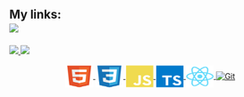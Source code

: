 <h2>My links:</br><a href="" target="_blank"><img src="https://img.shields.io/badge/linkedin-%230077B5.svg?&style=for-the-badge&logo=linkedin&logoColor=white" target="_blank"></a>
</h2>

<a href="https://github.com/AndreSilva358">
  <img height="170em" src="https://github-readme-stats-sigma-five.vercel.app/api?username=AndreSilva358&show_icons=true&count_private=true&hide_border=true&title_color=FF8DAA&icon_color=FF8DAA&text_color=F6E2B3&bg_color=0A1D56"/>
  <img height="170em" src="https://github-readme-stats-sigma-five.vercel.app/api/top-langs/?username=AndreSilva358&hide=jupyter%20notebook&langs_count=6&layout=compact&show_icons=true&&hide_border=true&title_color=FF8DAA&text_color=F6E2B3&bg_color=0A1D56"/>
  <div align="center" style="display: inline_block"><br>
<img align="center" alt="HTML" height="40" width="50" src="https://raw.githubusercontent.com/devicons/devicon/master/icons/html5/html5-original.svg">
  <img align="center" alt="CSS" height="40" width="50" src="https://raw.githubusercontent.com/devicons/devicon/master/icons/css3/css3-original.svg">
  <img align="center" alt="Js" height="40" width="50" src="https://raw.githubusercontent.com/devicons/devicon/master/icons/javascript/javascript-plain.svg">
  <img align="center" alt="Ts" height="40" width="50" src="https://raw.githubusercontent.com/devicons/devicon/master/icons/typescript/typescript-plain.svg">
  <img align="center" alt="React" height="40" width="50" src="https://raw.githubusercontent.com/devicons/devicon/master/icons/react/react-original.svg">
  <img align="center" alt="Git" height="40" width="50" src="https://camo.githubusercontent.com/dc9e7e657b4cd5ba7d819d1a9ce61434bd0ddbb94287d7476b186bd783b62279/68747470733a2f2f63646e2e6a7364656c6976722e6e65742f67682f64657669636f6e732f64657669636f6e2f69636f6e732f6769742f6769742d6f726967696e616c2e737667">
</div>
</div>
